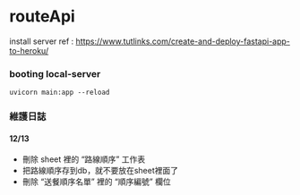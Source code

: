# routeApi

install server ref : https://www.tutlinks.com/create-and-deploy-fastapi-app-to-heroku/

### booting local-server
`uvicorn main:app --reload`

### 維護日誌
#### 12/13
- 刪除 sheet 裡的 “路線順序” 工作表
- 把路線順序存到db，就不要放在sheet裡面了
- 刪除 “送餐順序名單” 裡的 “順序編號” 欄位